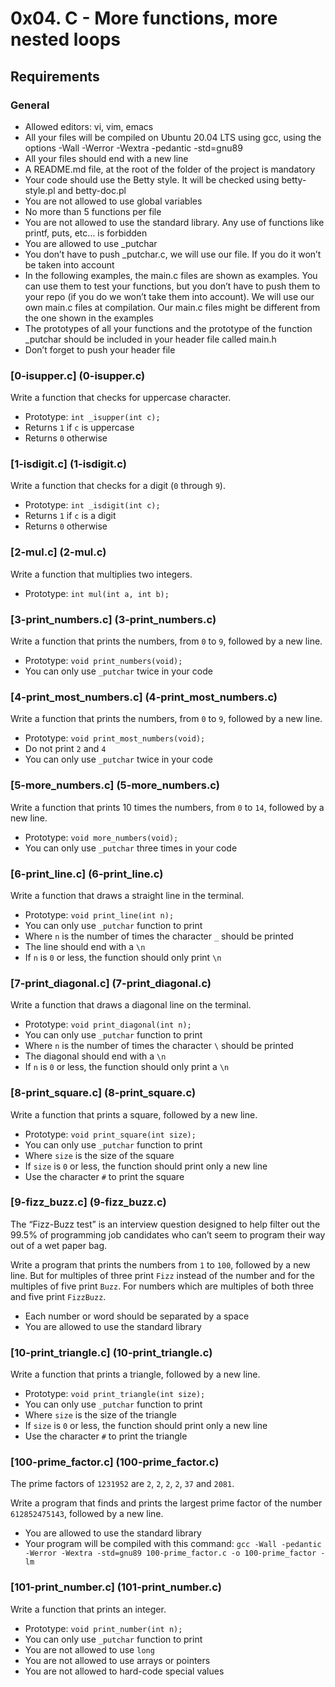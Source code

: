 # 0x04. C - More functions, more nested loops

## Requirements
### General

* Allowed editors: vi, vim, emacs
* All your files will be compiled on Ubuntu 20.04 LTS using gcc, using the options -Wall -Werror -Wextra -pedantic -std=gnu89
* All your files should end with a new line
* A README.md file, at the root of the folder of the project is mandatory
* Your code should use the Betty style. It will be checked using betty-style.pl and betty-doc.pl
* You are not allowed to use global variables
* No more than 5 functions per file
* You are not allowed to use the standard library. Any use of functions like printf, puts, etc… is forbidden
* You are allowed to use _putchar
* You don’t have to push _putchar.c, we will use our file. If you do it won’t be taken into account
* In the following examples, the main.c files are shown as examples. You can use them to test your functions, but you don’t have to push them to your repo (if you do we won’t take them into account). We will use our own main.c files at compilation. Our main.c files might be different from the one shown in the examples
* The prototypes of all your functions and the prototype of the function _putchar should be included in your header file called main.h
* Don’t forget to push your header file

### [0-isupper.c] (0-isupper.c)
Write a function that checks for uppercase character.
* Prototype: `int _isupper(int c);`
* Returns `1` if `c` is uppercase
* Returns `0` otherwise

### [1-isdigit.c] (1-isdigit.c)
Write a function that checks for a digit (`0` through `9`).
* Prototype: `int _isdigit(int c);`
* Returns `1` if `c` is a digit
* Returns `0` otherwise

### [2-mul.c] (2-mul.c)
Write a function that multiplies two integers.
* Prototype: `int mul(int a, int b);`

### [3-print_numbers.c] (3-print_numbers.c)
Write a function that prints the numbers, from `0` to `9`, followed by a new line.
* Prototype: `void print_numbers(void);`
* You can only use `_putchar` twice in your code

### [4-print_most_numbers.c] (4-print_most_numbers.c)
Write a function that prints the numbers, from `0` to `9`, followed by a new line.
* Prototype: `void print_most_numbers(void);`
* Do not print `2` and `4`
* You can only use `_putchar` twice in your code

### [5-more_numbers.c] (5-more_numbers.c)
Write a function that prints 10 times the numbers, from `0` to `14`, followed by a new line.
* Prototype: `void more_numbers(void);`
* You can only use `_putchar` three times in your code

### [6-print_line.c] (6-print_line.c)
Write a function that draws a straight line in the terminal.
* Prototype: `void print_line(int n);`
* You can only use `_putchar` function to print
* Where `n` is the number of times the character `_` should be printed
* The line should end with a `\n`
* If `n` is `0` or less, the function should only print `\n`

### [7-print_diagonal.c] (7-print_diagonal.c)
Write a function that draws a diagonal line on the terminal.
* Prototype: `void print_diagonal(int n);`
* You can only use `_putchar` function to print
* Where `n` is the number of times the character `\` should be printed
* The diagonal should end with a `\n`
* If `n` is `0` or less, the function should only print a `\n`

### [8-print_square.c] (8-print_square.c)
Write a function that prints a square, followed by a new line.
* Prototype: `void print_square(int size);`
* You can only use `_putchar` function to print
* Where `size` is the size of the square
* If `size` is `0` or less, the function should print only a new line
* Use the character `#` to print the square

### [9-fizz_buzz.c] (9-fizz_buzz.c)
The “Fizz-Buzz test” is an interview question designed to help filter out the 99.5% of programming job candidates who can’t seem to program their way out of a wet paper bag.

Write a program that prints the numbers from `1` to `100`, followed by a new line. But for multiples of three print `Fizz` instead of the number and for the multiples of five print `Buzz`. For numbers which are multiples of both three and five print `FizzBuzz`.
* Each number or word should be separated by a space
* You are allowed to use the standard library

### [10-print_triangle.c] (10-print_triangle.c)
Write a function that prints a triangle, followed by a new line.
* Prototype: `void print_triangle(int size);`
* You can only use `_putchar` function to print
* Where `size` is the size of the triangle
* If `size` is `0` or less, the function should print only a new line
* Use the character `#` to print the triangle

### [100-prime_factor.c] (100-prime_factor.c)
The prime factors of `1231952` are `2`, `2`, `2`, `2`, `37` and `2081`.

Write a program that finds and prints the largest prime factor of the number `612852475143`, followed by a new line.
* You are allowed to use the standard library
* Your program will be compiled with this command: `gcc -Wall -pedantic -Werror -Wextra -std=gnu89 100-prime_factor.c -o 100-prime_factor -lm`

### [101-print_number.c] (101-print_number.c)
Write a function that prints an integer.

* Prototype: `void print_number(int n);`
* You can only use `_putchar` function to print
* You are not allowed to use `long`
* You are not allowed to use arrays or pointers
* You are not allowed to hard-code special values
